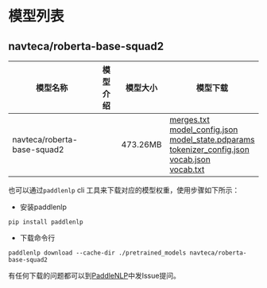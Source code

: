 #  模型列表

## navteca/roberta-base-squad2

| 模型名称 | 模型介绍 | 模型大小  | 模型下载 |
| --- | --- | --- | --- |
|navteca/roberta-base-squad2|  | 473.26MB | [merges.txt](https://bj.bcebos.com/paddlenlp/models/community/navteca/roberta-base-squad2/merges.txt)<br>[model_config.json](https://bj.bcebos.com/paddlenlp/models/community/navteca/roberta-base-squad2/model_config.json)<br>[model_state.pdparams](https://bj.bcebos.com/paddlenlp/models/community/navteca/roberta-base-squad2/model_state.pdparams)<br>[tokenizer_config.json](https://bj.bcebos.com/paddlenlp/models/community/navteca/roberta-base-squad2/tokenizer_config.json)<br>[vocab.json](https://bj.bcebos.com/paddlenlp/models/community/navteca/roberta-base-squad2/vocab.json)<br>[vocab.txt](https://bj.bcebos.com/paddlenlp/models/community/navteca/roberta-base-squad2/vocab.txt) |

也可以通过`paddlenlp` cli 工具来下载对应的模型权重，使用步骤如下所示：

* 安装paddlenlp

```shell
pip install paddlenlp
```

* 下载命令行

```shell
paddlenlp download --cache-dir ./pretrained_models navteca/roberta-base-squad2
```

有任何下载的问题都可以到[PaddleNLP](https://github.com/PaddlePaddle/PaddleNLP)中发Issue提问。